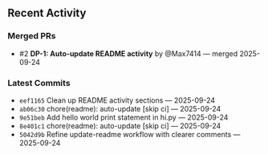 <!-- chore: tiny tweak for PR -->

## Recent Activity
<!--START_SECTION:activity-->
### Merged PRs
- #2 **DP-1: Auto-update README activity** by @Max7414 — merged 2025-09-24

### Latest Commits
- `eef1165` Clean up README activity sections — 2025-09-24
- `ab06c30` chore(readme): auto-update [skip ci] — 2025-09-24
- `9e51beb` Add hello world print statement in hi.py — 2025-09-24
- `8e401c1` chore(readme): auto-update [skip ci] — 2025-09-24
- `5042d9b` Refine update-readme workflow with clearer comments — 2025-09-24

<!--END_SECTION:activity-->
